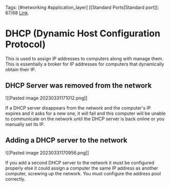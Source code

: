 Tags: [#networking #application_layer]
[[Standard Ports|Standard port]]: 67/68
[Link](https://en.wikipedia.org/wiki/Dynamic_Host_Configuration_Protocol).

# DHCP (Dynamic Host Configuration Protocol)

This is used to assign IP addresses to computers along with manage them. This is essentially a broker for IP addresses for computers that dynamically obtain their IP.

## DHCP Server was removed from the network

![[Pasted image 20230331171012.png]]

If a DHCP server disappears from the network and the computer's IP expires and it asks for a new one, it will fail and this computer will be unable to communicate on the network until the DHCP server is back online or you manually set its IP.

## Adding a DHCP server to the network

![[Pasted image 20230331170956.png]]

If you add a second DHCP server to the network it must be configured properly else it could assign a computer the same IP address as another computer, screwing up the network. You must configure the address pool correctly.
